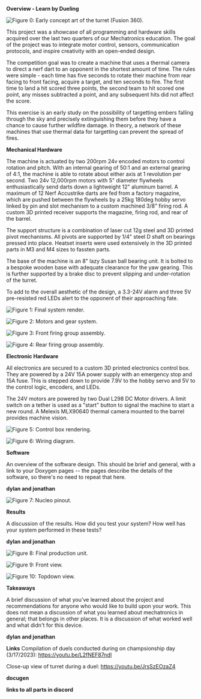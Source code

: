 **Overview - Learn by Dueling**

![Figure 0: Early concept art of the turret (Fusion 360).](/imgInitialRender.png)

This project was a showcase of all programming and hardware skills acquired over the last two quarters of our Mechatronics education. The goal of the project was to integrate motor control, sensors, communication protocols, and inspire creativity with an open-ended design.

The competition goal was to create a machine that uses a thermal camera to direct a nerf dart to an opponent in the shortest amount of time. The rules were simple - each time has five seconds to rotate their machine from rear facing to front facing, acquire a target, and ten seconds to fire. The first time to land a hit scored three points, the second team to hit scored one point, any misses subtracted a point, and any subsequent hits did not affect the score.

This exercise is an early study on the possibility of targetting embers falling through the sky and precisely extinguishing them before they have a chance to cause further wildfire damage. In theory, a network of these machines that use thermal data for targetting can prevent the spread of fires.


**Mechanical Hardware**

The machine is actuated by two 200rpm 24v encoded motors to control rotation and pitch. With an internal gearing of 50:1 and an external gearing of 4:1, the machine is able to rotate about either axis at 1 revolution per second. Two 24v 12,000rpm motors with 5" diameter flywheels enthusiastically send darts down a lightweight 12" aluminum barrel. A maximum of 12 Nerf Accustrike darts are fed from a factory magazine, which are pushed between the flywheels by a 25kg 180deg hobby servo linked by pin and slot mechanism to a custom machined 3/8" firing rod. A custom 3D printed receiver supports the magazine, firing rod, and rear of the barrel.

The support structure is a combination of laser cut 12g steel and 3D printed pivot mechanisms. All pivots are supported by 1/4" steel D shaft on bearings pressed into place. Heatset inserts were used extensively in the 3D printed parts in M3 and M4 sizes to fassten parts.

The base of the machine is an 8" lazy Susan ball bearing unit. It is bolted to a bespoke wooden base with adequate clearance for the yaw gearing. This is further supported by a brake disc to prevent slipping and under-rotation of the turret. 

To add to the overall aesthetic of the design, a 3.3-24V alarm and three 5V pre-resisted red LEDs alert to the opponent of their approaching fate. 

![Figure 1: Final system render.](/imgFullTurret.png)

![Figure 2: Motors and gear system.](/imgMotorsAndGearing.png)

![Figure 3: Front firing group assembly.](/imgForwardFiringGroup.png)

![Figure 4: Rear firing group assembly.](/imgRearFiringGroup.png)


**Electronic Hardware**

All electronics are secured to a custom 3D printed electronics control box. They are powered by a 24V 15A power supply with an emergency stop and 15A fuse. This is stepped down to provide 7.9V to the hobby servo and 5V to the control logic, encoders, and LEDs. 

The 24V motors are powered by two Dual L298 DC Motor drivers. A limit switch on a tether is used as a "start" button to signal the machine to start a new round. A Melexis MLX90640 thermal camera mounted to the barrel provides machine vision.

![Figure 5: Control box rendering.](/imgControlBox.png)

![Figure 6: Wiring diagram.](/imgWiringDiagram.png)


**Software**

An overview of the software design. This should be brief and general, with a link to your Doxygen pages -- the pages describe the details of the software, so there's no need to repeat that here.

**dylan and jonathan**

![Figure 7: Nucleo pinout.](/imgPinout.png)


**Results**

A discussion of the results.  How did you test your system?  How well has your system performed in these tests?

**dylan and jonathan**

![Figure 8: Final production unit.](/imgRealFullTurret.jpeg)

![Figure 9: Front view.](/imgRealTurretFront.jpeg)

![Figure 10: Topdown view.](/imgRealTopDown.jpeg)

**Takeaways**

A brief discussion of what you've learned about the project and recommendations for anyone who would like to build upon your work. This does not mean a discussion of what you learned about mechatronics in general; that belongs in other places.  It is a discussion of what worked well and what didn't for this device.

**dylan and jonathan**


**Links**
Compilation of duels conducted during on champsionship day (3/17/2023):
https://youtu.be/L2fNEF87ndI

Close-up view of turret during a duel:
https://youtu.be/JrsSzEOzaZ4

**docugen**

**links to all parts in discord**
